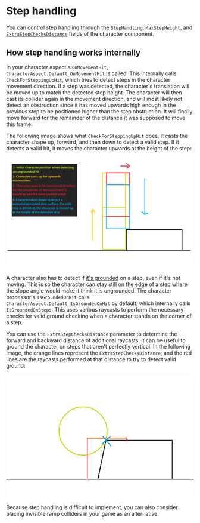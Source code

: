 
# Step handling

You can control step handling through the [`StepHandling`](xref:Unity.CharacterController.BasicStepAndSlopeHandlingParameters.StepHandling), [`MaxStepHeight`](xref:Unity.CharacterController.BasicStepAndSlopeHandlingParameters.MaxStepHeight), and [`ExtraStepChecksDistance`](xref:Unity.CharacterController.BasicStepAndSlopeHandlingParameters.ExtraStepChecksDistance) fields of the character component.


## How step handling works internally

In your character aspect's `OnMovementHit`, `CharacterAspect.Default_OnMovementHit` is called. This internally calls `CheckForSteppingUpHit`, which tries to detect steps in the character movement direction. If a step was detected, the character's translation will be moved up to match the detected step height. The character will then cast its collider again in the movement direction, and will most likely not detect an obstruction since it has moved upwards high enough in the previous step to be positioned higher than the step obstruction. It will finally move forward for the remainder of the distance it was supposed to move this frame.

The following image shows what `CheckForSteppingUpHit` does. It casts the character shape up, forward, and then down to detect a valid step. If it detects a valid hit,  it moves the character upwards at the height of the step:

![](images/howto_steppingup.jpg)

A character also has to detect if [it's grounded](movement-grounding.md) on a step, even if it's not moving. This is so the character can stay still on the edge of a step where the slope angle would make it think it is ungrounded. The character processor's `IsGroundedOnHit` calls `CharacterAspect.Default_IsGroundedOnHit` by default, which internally calls `IsGroundedOnSteps`. This uses various raycasts to perform the necessary checks for valid ground checking when a character stands on the corner of a step.

You can use the `ExtraStepChecksDistance` parameter to determine the forward and backward distance of additional raycasts. It can be useful to ground the character on steps that aren't perfectly vertical. In the following image, the orange lines represent the `ExtraStepChecksDistance`, and the red lines are the raycasts performed at that distance to try to detect valid ground:

![](images/howto_stepgrounding.jpg)

Because step handling is difficult to implement, you can also consider placing invisible ramp colliders in your game as an alternative.